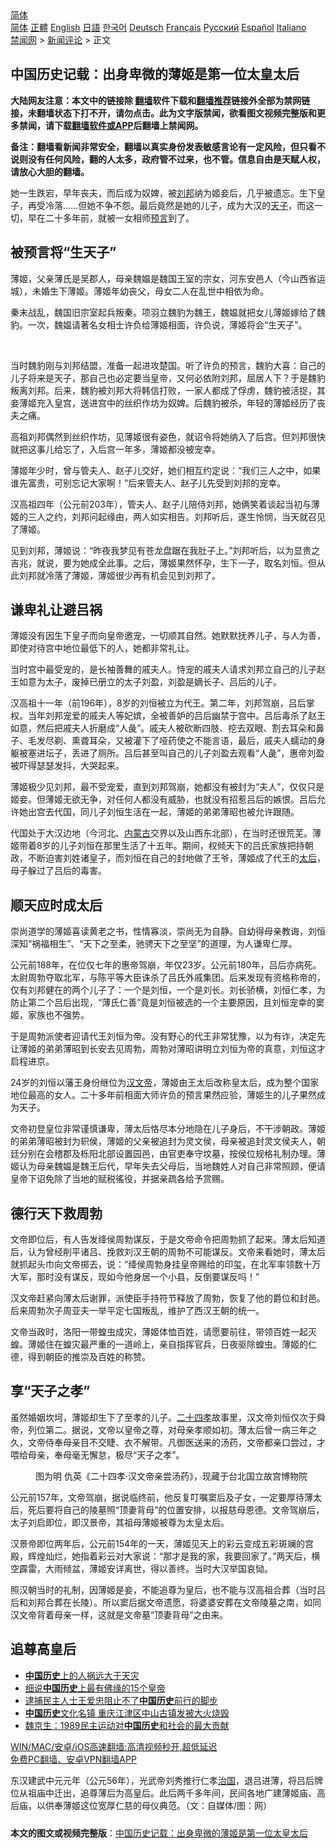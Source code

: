  <!-- 面包屑导航 --> <div class="breadcrumb"><!-- GTranslate: https://gtranslate.io/ -->  <div class="switcher notranslate">  <div class="selected">  <a href="#" onclick="return false;"> 简体</a>  </div>  <div class="option">  <a href="https://www.bannedbook.org" onclick="doGTranslate('zh-CN|zh-CN');jQuery('div.switcher div.selected a').html(jQuery(this).html());return false;" title="简体中文" class="nturl selected"> 简体</a>  <a href="https://www.bannedbook.org/zh-tw/" onclick="doGTranslate('zh-CN|zh-TW');jQuery('div.switcher div.selected a').html(jQuery(this).html());return false;" title="繁體中文" class="nturl"> 正體</a>  <a href="https://www.bannedbook.org/en/" onclick="doGTranslate('zh-CN|en');jQuery('div.switcher div.selected a').html(jQuery(this).html());return false;" title="English" class="nturl"> English</a>  <a href="https://www.bannedbook.org/ja/" onclick="doGTranslate('zh-CN|ja');jQuery('div.switcher div.selected a').html(jQuery(this).html());return false;" title="日本語" class="nturl"> 日語</a>  <a href="https://www.bannedbook.org/ko/" onclick="doGTranslate('zh-CN|ko');jQuery('div.switcher div.selected a').html(jQuery(this).html());return false;" title="한국어" class="nturl"> 한국어</a>  <a href="https://www.bannedbook.org/de/" onclick="doGTranslate('zh-CN|de');jQuery('div.switcher div.selected a').html(jQuery(this).html());return false;" title="Deutsch" class="nturl"> Deutsch</a>  <a href="https://www.bannedbook.org/fr/" onclick="doGTranslate('zh-CN|fr');jQuery('div.switcher div.selected a').html(jQuery(this).html());return false;" title="Français" class="nturl"> Français</a>  <a href="https://www.bannedbook.org/ru/" onclick="doGTranslate('zh-CN|ru');jQuery('div.switcher div.selected a').html(jQuery(this).html());return false;" title="Русский" class="nturl"> Русский</a>  <a href="https://www.bannedbook.org/es/" onclick="doGTranslate('zh-CN|es');jQuery('div.switcher div.selected a').html(jQuery(this).html());return false;" title="Español" class="nturl"> Español</a>  <a href="https://www.bannedbook.org/it/" onclick="doGTranslate('zh-CN|it');jQuery('div.switcher div.selected a').html(jQuery(this).html());return false;" title="Italiano" class="nturl"> Italiano</a>  </div>  </div>      <div class='breadcrumb-sub'><!-- Breadcrumb NavXT 6.3.0 --> <a href="https://www.bannedbook.org/" class="home">禁闻网</a> &gt; <a href="https://www.bannedbook.org/bnews/comments/" class="category">新闻评论</a> &gt; 正文</div></div><h2>中国历史记载：出身卑微的薄姬是第一位太皇太后</h2> <p class="notice"><b>大陆网友注意：本文中的链接除 <a href="https://github.com/bannedbook/fanqiang" >翻墙</a>软件下载和<a href="https://github.com/killgcd/justmysocks/blob/master/README.md">翻墙推荐</a>链接外全部为禁网链接，未翻墙状态下打不开，请勿点击。此为文字版禁闻，欲看图文视频完整版和更多禁闻，请下载<a href="https://github.com/bannedbook/fanqiang">翻墙软件或APP</a>后翻墙上禁闻网。</p><p>备注：翻墙看新闻非常安全，翻墙以真实身份发表敏感言论有一定风险，但只看不说则没有任何风险，翻的人太多，政府管不过来，也不管。信息自由是天赋人权，请放心大胆的翻墙。</b></p>  <div class="entry"> <p>              <a href="https://i1.wp.com/upload-images-bucket-v64rleca837do.s3.eu-west-1.amazonaws.com/wp-content/uploads/2021/07/25183602/%E6%8D%95%E8%8E%B7_%E5%89%AF%E6%9C%AC-3.png?fit=860%2C485&#038;ssl=1" data-caption=""></a>                            </p> <p>她一生跌宕，早年丧夫，而后成为奴婢，被<a href="https://www.bannedbook.org/bnews/tag/%E5%88%98%E9%82%A6/" class="st_tag internal_tag" rel="tag" title="标签 刘邦 下的日志">刘邦</a>纳为姬妾后，几乎被遗忘。生下皇子，再受冷落……但她不争不怨。最后竟然是她的儿子，成为大汉的<a href="https://www.bannedbook.org/bnews/tag/%e5%a4%a9%e5%ad%90/" class="st_tag internal_tag" rel="tag" title="标签 天子 下的日志">天子</a>，而这一切，早在二十多年前，就被一女相师<span class='wp_keywordlink'><a href="https://www.bannedbook.org/forum5/" title="预言玄学禁书下载" rel="nofollow">预言</a></span>到了。</p> <h2><strong>被预言将“生天子”</strong></h2> <p>薄姬，父亲薄氏是吴郡人，母亲魏媪是魏国王室的宗女，河东安邑人（今山西省运城），未婚生下薄姬。薄姬年幼丧父，母女二人在乱世中相依为命。</p> <p>秦末战乱，魏国旧宗室起兵叛秦。项羽立魏豹为魏王，魏媪就把女儿薄姬嫁给了魏豹。一次，魏媪请著名女相士许负给薄姬相面，许负说，薄姬将会“生天子”。</p> <p></p> <p>&nbsp;</p> <p>当时魏豹刚与刘邦结盟，准备一起进攻楚国。听了许负的预言，魏豹大喜：自己的儿子将来是天子，那自己也必定要当皇帝，又何必依附刘邦，屈居人下？于是魏豹叛离刘邦。后来，魏豹被刘邦大将韩信打败，一家人都成了俘虏，魏豹被活捉，其妾薄姬充入皇宫，送进宫中的丝织作坊为奴婢。后魏豹被杀，年轻的薄姬经历了丧夫之痛。</p> <p>高祖刘邦偶然到丝织作坊，见薄姬很有姿色，就诏令将她纳入了后宫。但刘邦很快就把这事儿给忘了，入后宫一年多，薄姬都没被宠幸。</p>  <p>薄姬年少时，曾与管夫人、赵子儿交好，她们相互约定说：“我们三人之中，如果谁先富贵，可别忘记大家啊！”后来管夫人、赵子儿先受到刘邦的宠幸。</p> <p>汉高祖四年（公元前203年），管夫人、赵子儿陪侍刘邦，她俩笑着谈起当初与薄姬的三人之约，刘邦问起缘由，两人如实相告。刘邦听后，遂生怜悯，当天就召见了薄姬。</p> <p>见到刘邦，薄姬说：“昨夜我梦见有苍龙盘踞在我肚子上。”刘邦听后，以为显贵之吉兆，就说，要为她成全此事。之后，薄姬果然怀孕，生下一子，取名刘恒。但从此刘邦就冷落了薄姬，薄姬很少再有机会见到刘邦了。</p> <h2><strong>谦卑礼让避吕祸</strong></h2> <p>薄姬没有因生下皇子而向皇帝邀宠，一切顺其自然。她默默抚养儿子，与人为善，即使对待宫中地位最低下的人，她都非常礼让。</p> <p>当时宫中最受宠的，是长袖善舞的戚夫人。恃宠的戚夫人请求刘邦立自己的儿子赵王如意为太子，废掉已册立的太子刘盈，刘盈是嫡长子、吕后的儿子。</p> <p>汉高祖十一年（前196年），8岁的刘恒被立为代王。第二年，刘邦驾崩，吕后掌权。当年刘邦宠爱的戚夫人等妃嫔，全被善妒的吕后幽禁于宫中。吕后毒杀了赵王如意，然后把戚夫人折磨成“人彘”。戚夫人被砍断四肢、挖去双眼、割去耳朵和鼻子、毛发尽剃、熏聋耳朵，又被灌下了哑药使之不能言语，最后，戚夫人蠕动的身躯被塞进坛子，丢进了厕所。吕后甚至叫自己的儿子刘盈去观看“人彘”，惠帝刘盈被吓得瑟瑟发抖，大哭起来。</p> <p></p> <p>薄姬极少见刘邦，最不受宠爱，直到刘邦驾崩，她都没有被封为“夫人”，仅仅只是姬妾。但薄姬无欲无争，对任何人都没有威胁，也就没有招惹吕后的嫉恨。吕后允许她出宫去代国，同儿子刘恒生活在一起，薄姬的弟弟薄昭也被允许跟随。</p>  <p>代国处于大汉边地（今河北、<a href="https://www.bannedbook.org/bnews/tag/%e5%86%85%e8%92%99%e5%8f%a4/" class="st_tag internal_tag" rel="tag" title="标签 内蒙古 下的日志">内蒙古</a>交界以及山西东北部），在当时还很荒芜。薄姬带着8岁的儿子刘恒在那里生活了十五年。期间，权倾天下的吕氏家族把持朝政，不断迫害刘姓诸皇子，而刘恒在自己的封地做了王爷，薄姬成了代王的<a href="https://www.bannedbook.org/bnews/tag/%e5%a4%aa%e5%90%8e/" class="st_tag internal_tag" rel="tag" title="标签 太后 下的日志">太后</a>，母子躲过了吕后的毒害。</p> <h2><strong>顺天应时成太后</strong></h2> <p>崇尚道学的薄姬喜读黄老之书，性情寡淡，崇尚无为自静。自幼得母亲教诲，刘恒深知“祸福相生”、“天下之至柔，驰骋天下之至坚”的道理，为人谦卑仁厚。</p> <p>公元前188年，在位仅七年的惠帝驾崩，年仅23岁。公元前180年，吕后亦病死。太尉周勃夺取北军，与陈平等大臣诛杀了吕氏外戚集团。后来发现有资格称帝的，仅有刘邦健在的两个儿子了：一个是刘恒，一个是刘长。刘长骄横，刘恒仁孝，为防止第二个吕后出现，“薄氏仁善”竟是刘恒被选的一个主要原因，且刘恒宠幸的窦姬，家族也不强势。</p> <p></p> <p>于是周勃派使者迎请代王刘恒为帝。没有野心的代王非常犹豫，以为有诈，决定先让薄姬的弟弟薄昭到长安去见周勃，周勃对薄昭讲明立刘恒为帝的真意，刘恒这才启程进京。</p> <p>24岁的刘恒以藩王身份继位为<a href="https://www.bannedbook.org/bnews/tag/%E6%B1%89%E6%96%87%E5%B8%9D/" class="st_tag internal_tag" rel="tag" title="标签 汉文帝 下的日志">汉文帝</a>，薄姬由王太后改称皇太后，成为整个国家地位最高的女人。二十多年前相面大师许负的预言果然应验，薄姬生的儿子果然成为天子。</p> <p>文帝初登皇位非常谨慎谦卑，薄太后恪尽本分地隐在儿子身后，不干涉朝政。薄姬的弟弟薄昭被封为轵侯，薄姬的父亲被追封为灵文侯，母亲被追封灵文侯夫人，朝廷分别在会稽郡及栎阳北部设置园邑，由官吏奉守坟墓，按侯位规格礼制办理。薄姬认为母亲魏媪是魏王后代，早年失去父母后，当地魏姓人对自己非常照顾，便请皇帝下诏免除了当地的赋税徭役，并据亲疏各给予赏赐。</p> <h2><strong>德行天下救周勃</strong></h2> <p>文帝即位后，有人告发绛侯周勃谋反，于是文帝命令把周勃抓了起来。薄太后知道后，认为曾经削平诸吕、挽救刘汉王朝的周勃不可能谋反。文帝来看她时，薄太后就抓起头巾向文帝掷去，说：“绛侯周勃身挂皇帝赐给的印玺，在北军率领数十万大军，那时没有谋反，现如今他身居一个小县，反倒要谋反吗！”</p>  <p>汉文帝赶紧向薄太后谢罪，派使臣手持符节释放了周勃，恢复了他的爵位和封邑。后来周勃次子周亚夫一举平定七国叛乱，维护了西汉王朝的统一。</p> <p>文帝当政时，洛阳一带蝗虫成灾，薄姬体恤百姓，请愿要前往，带领百姓一起灭蝗。薄姬住在蝗灾最严重的一道岭上，亲自指挥官兵，日夜驱除蝗虫。薄姬的仁德，得到朝臣的推崇及百姓的称赞。</p> <h2><strong>享“天子之孝”</strong></h2> <p>虽然婚姻坎坷，薄姬却生下了至孝的儿子。<a href="https://www.bannedbook.org/bnews/tag/%E4%BA%8C%E5%8D%81%E5%9B%9B%E5%AD%9D/" class="st_tag internal_tag" rel="tag" title="标签 二十四孝 下的日志">二十四孝</a>故事里，汉文帝刘恒仅次于舜帝，列位第二。据说，文帝以皇帝之尊，对母亲孝顺如初。薄太后曾一病三年之久，文帝侍奉母亲目不交睫、衣不解带。凡御医送来的汤药，文帝都亲口尝过，才喂给母亲，奉母毫无懈怠，极尽“天子之孝”。</p> <figure id="attachment_50477" aria-describedby="caption-attachment-50477" style="width: 801px" class="wp-caption alignnone"><figcaption id="caption-attachment-50477" class="wp-caption-text">图为明 仇英《二十四孝·汉文帝亲尝汤药》，现藏于台北国立故宫博物院</figcaption></figure> <p>公元前157年，文帝驾崩，据说临终前，他反复叮嘱窦后及子女，一定要厚待薄太后，死后要将自己的陵墓照“顶妻背母”的位置安排，以报慈母恩德。文帝驾崩后，太子刘启即位，即汉景帝，其祖母薄姬被尊为太皇太后。</p> <p>汉景帝即位两年后，公元前154年的一天，薄姬见天上的彩云变成五彩斑斓的宫殿，辉煌灿烂，她指着彩云对大家说：“那才是我的家，我要回家了。”两天后，横空霹雷，大雨倾盆，薄姬安详离世，得以善终。当时大汉举国哀恸。</p> <p>照汉朝当时的礼制，因薄姬是妾，不能追尊为皇后，也不能与汉高祖合葬（当时吕后和刘邦合葬在长陵）。所以窦后据文帝遗愿，将婆婆安葬在文帝陵墓之南，如同汉文帝背着母亲一样，这就是文帝墓“顶妻背母”之由来。</p> <h2><strong>追尊高皇后</strong></h2> <ul class='op-related-articles' title='相关阅读'> <li><a href='https://www.bannedbook.org/bnews/baitai/20210723/1592746.html' target='_blank'><b>中国历史</b>上的人祸远大于天灾</a></li> <li><a href='https://www.bannedbook.org/bnews/cnnews/20210710/1584058.html' target='_blank'>细说<b>中国历史</b>上最有佛缘的15个皇帝</a></li> <li><a href='https://www.bannedbook.org/bnews/renquan/20210707/1581963.html' target='_blank'>逮捕民主人士王爱忠阻止不了<b>中国历史</b>前行的脚步</a></li> <li><a href='https://www.bannedbook.org/bnews/cbnews/20210605/1560882.html' target='_blank'><b>中国历史</b>文化名镇 重庆江津区中山古镇发被大火烧毁</a></li> <li><a href='https://www.bannedbook.org/bnews/baitai/20210603/1559308.html' target='_blank'>魏京生：1989民主运动对<b>中国历史</b>和社会的最大贡献</a></li> </ul> <p class="texttj"> <a href="https://github.com/bannedbook/fanqiang/wiki/V2ray%E6%9C%BA%E5%9C%BA" target="_blank">WIN/MAC/安卓/iOS高速翻墙:高清视频秒开,超低延迟</a><br/> <a href="https://github.com/bannedbook/fanqiang/wiki/%E7%A6%81%E9%97%BB%E7%BD%91%E5%AE%89%E5%8D%93%E7%BF%BB%E5%A2%99%E6%96%B0%E9%97%BBAPP" target="_blank">免费PC翻墙、安卓VPN翻墙APP</a></p><p>东汉建武中元元年（公元56年），光武帝刘秀推行仁孝<span class='wp_keywordlink'><a href="https://www.bannedbook.org/forum24/topic8925.html" title="《治国大道》" target="_blank">治国</a></span>，退吕进薄，将吕后牌位从祖庙中迁出，追尊薄后为高皇后。此后两千多年间，民间各地广建薄姬庙、高后庙，以供奉薄姬这位宽厚仁慈的母仪典范。（文：自媒体/图：网）</p> <a name='sharetosocial'></a>  <div style="margin-bottom:5px;padding-bottom:5px;clear:both"> <div id="archive-pix-1" class="banner-ads"> <!-- AuctionX Display platform tag START --> <div id="26318x728x90x621x_ADSLOT2" clicktrack="%%CLICK_URL_ESC%%"></div> <!-- AuctionX Display platform tag END --> </div> <div id="archive-pix-2" class="banner-ads"> <!-- AuctionX Display platform tag START --> <div id="26315x300x250x621x_ADSLOT2" clicktrack="%%CLICK_URL_ESC%%"></div> <!-- AuctionX Display platform tag END --> </div> </div>  <div id="archive-pix-1" class="banner-ads"> <!-- AuctionX Display platform tag START --> <div id="26318x728x90x621x_ADSLOT3" clicktrack="%%CLICK_URL_ESC%%"></div> <!-- AuctionX Display platform tag END --> </div> <div><b>本文的图文或视频完整版</b>：<a href='https://www.bannedbook.org/bnews/comments/20210726/1594156.html'>中国历史记载：出身卑微的薄姬是第一位太皇太后</a></div>  </div><!--END ENTRY--> 